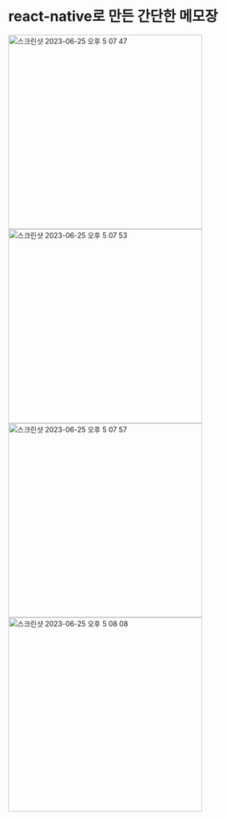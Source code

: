 # react-native로 만든 간단한 메모장

<img width="388" alt="스크린샷 2023-06-25 오후 5 07 47" src="https://github.com/eunbeeeeee/mymemo/assets/125331919/13eca8e7-dfef-4820-9a5c-cffb7e95a67e">
<img width="388" alt="스크린샷 2023-06-25 오후 5 07 53" src="https://github.com/eunbeeeeee/mymemo/assets/125331919/ed86a1a7-f3c8-441e-8162-6cd45823666e">
<img width="388" alt="스크린샷 2023-06-25 오후 5 07 57" src="https://github.com/eunbeeeeee/mymemo/assets/125331919/d3949fd4-b4fa-4229-978d-08cd10cf41a4">
<img width="388" alt="스크린샷 2023-06-25 오후 5 08 08" src="https://github.com/eunbeeeeee/mymemo/assets/125331919/1678efc7-66bf-4710-ac43-0caf6e810b3b">
